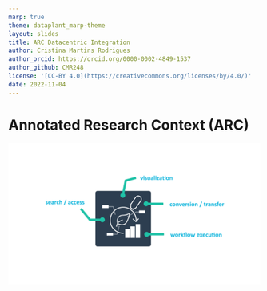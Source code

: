 ```yaml
---
marp: true
theme: dataplant_marp-theme
layout: slides
title: ARC Datacentric Integration
author: Cristina Martins Rodrigues
author_orcid: https://orcid.org/0000-0002-4849-1537
author_github: CMR248
license: '[CC-BY 4.0](https://creativecommons.org/licenses/by/4.0/)'
date: 2022-11-04
---
```


# Annotated Research Context (ARC)

![width:950](../images/ARC_DataCentricIntegration_img1.png)
